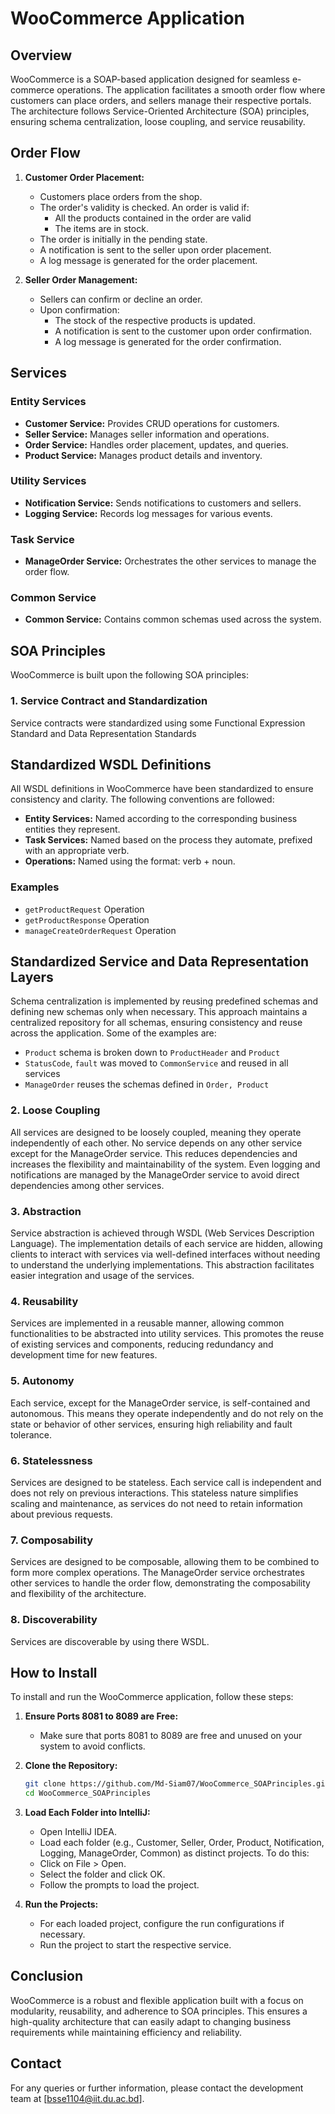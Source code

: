 # WooCommerce Application

## Overview

WooCommerce is a SOAP-based application designed for seamless e-commerce operations. The application facilitates a smooth order flow where customers can place orders, and sellers manage their respective portals. The architecture follows Service-Oriented Architecture (SOA) principles, ensuring schema centralization, loose coupling, and service reusability.

## Order Flow

1. **Customer Order Placement:**
   - Customers place orders from the shop.
   - The order's validity is checked. An order is valid if:
      - All the products contained in the order are valid
      - The items are in stock.
   - The order is initially in the pending state.
   - A notification is sent to the seller upon order placement.
   - A log message is generated for the order placement.

2. **Seller Order Management:**
   - Sellers can confirm or decline an order.
   - Upon confirmation:
      - The stock of the respective products is updated.
      - A notification is sent to the customer upon order confirmation.
      - A log message is generated for the order confirmation.

## Services

### Entity Services
- **Customer Service:** Provides CRUD operations for customers.
- **Seller Service:** Manages seller information and operations.
- **Order Service:** Handles order placement, updates, and queries.
- **Product Service:** Manages product details and inventory.

### Utility Services
- **Notification Service:** Sends notifications to customers and sellers.
- **Logging Service:** Records log messages for various events.

### Task Service
- **ManageOrder Service:** Orchestrates the other services to manage the order flow.

### Common Service
- **Common Service:** Contains common schemas used across the system.

## SOA Principles

WooCommerce is built upon the following SOA principles:

### 1. Service Contract and Standardization

Service contracts were standardized using some Functional Expression Standard and Data Representation Standards

## Standardized WSDL Definitions
All WSDL definitions in WooCommerce have been standardized to ensure consistency and clarity. The following conventions are followed:

- **Entity Services:** Named according to the corresponding business entities they represent.
- **Task Services:** Named based on the process they automate, prefixed with an appropriate verb.
- **Operations:** Named using the format: verb + noun.

### Examples
- `getProductRequest` Operation
- `getProductResponse` Operation
- `manageCreateOrderRequest` Operation

## Standardized Service and Data Representation Layers
Schema centralization is implemented by reusing predefined schemas and defining new schemas only when necessary. This approach maintains a centralized repository for all schemas, ensuring consistency and reuse across the application. Some of the examples are:
- `Product` schema is broken down to `ProductHeader` and `Product`
- `StatusCode`, `fault` was moved to `CommonService` and reused in all services
- `ManageOrder` reuses the schemas defined in `Order, Product` 

### 2. Loose Coupling
All services are designed to be loosely coupled, meaning they operate independently of each other. No service depends on any other service except for the ManageOrder service. This reduces dependencies and increases the flexibility and maintainability of the system. Even logging and notifications are managed by the ManageOrder service to avoid direct dependencies among other services.

### 3. Abstraction
Service abstraction is achieved through WSDL (Web Services Description Language). The implementation details of each service are hidden, allowing clients to interact with services via well-defined interfaces without needing to understand the underlying implementations. This abstraction facilitates easier integration and usage of the services.

### 4. Reusability
Services are implemented in a reusable manner, allowing common functionalities to be abstracted into utility services. This promotes the reuse of existing services and components, reducing redundancy and development time for new features.

### 5. Autonomy
Each service, except for the ManageOrder service, is self-contained and autonomous. This means they operate independently and do not rely on the state or behavior of other services, ensuring high reliability and fault tolerance.

### 6. Statelessness
Services are designed to be stateless. Each service call is independent and does not rely on previous interactions. This stateless nature simplifies scaling and maintenance, as services do not need to retain information about previous requests.

### 7. Composability
Services are designed to be composable, allowing them to be combined to form more complex operations. The ManageOrder service orchestrates other services to handle the order flow, demonstrating the composability and flexibility of the architecture.

### 8. Discoverability
Services are discoverable by using there WSDL.

## How to Install

To install and run the WooCommerce application, follow these steps:

1. **Ensure Ports 8081 to 8089 are Free:**
   - Make sure that ports 8081 to 8089 are free and unused on your system to avoid conflicts.

2. **Clone the Repository:**
   ```sh
   git clone https://github.com/Md-Siam07/WooCommerce_SOAPrinciples.git
   cd WooCommerce_SOAPrinciples
   
3. **Load Each Folder into IntelliJ:**
   - Open IntelliJ IDEA.
   - Load each folder (e.g., Customer, Seller, Order, Product, Notification, Logging, ManageOrder, Common) as distinct projects. To do this:
   - Click on File > Open.
   - Select the folder and click OK.
   - Follow the prompts to load the project.
     
4. **Run the Projects:**
   - For each loaded project, configure the run configurations if necessary.
   - Run the project to start the respective service.
   
## Conclusion

WooCommerce is a robust and flexible application built with a focus on modularity, reusability, and adherence to SOA principles. This ensures a high-quality architecture that can easily adapt to changing business requirements while maintaining efficiency and reliability.

## Contact

For any queries or further information, please contact the development team at [bsse1104@iit.du.ac.bd].
